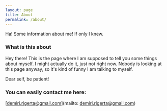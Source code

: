 ```yaml
---
layout: page
title: About
permalink: /about/
---
```


Ha! Some information about me! If only I knew.

### What is this about 

Hey there! This is the page where I am supposed to tell you some things about myself. I might actually do it, just not right now. 
Nobody is looking at this page anyway, so it's kind of funny I am talking to myself. 

Dear self, be patient! 

### You can easily contact me here:
[demiri.rigerta@gmail.com](mailto: demiri.rigerta@gmail.com)
